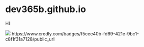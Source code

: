 # dev365b.github.io

HI

<html>
<body>

<img src="https://images.credly.com/size/680x680/images/9b0ac7af-f7ac-4938-96a4-2d4805bfe23f/image.png">

  <link>https://www.credly.com/badges/f5cee40b-fd69-421e-9bc1-c8f1f31a7128/public_url</link>
  
 </body>
</html>
